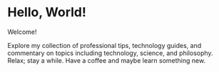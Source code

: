 # Hello, World!
Welcome!

Explore my collection of professional tips, technology guides, and commentary on
    topics
including technology, science, and philosophy.
Relax; stay a while. Have a coffee and maybe learn something new.
